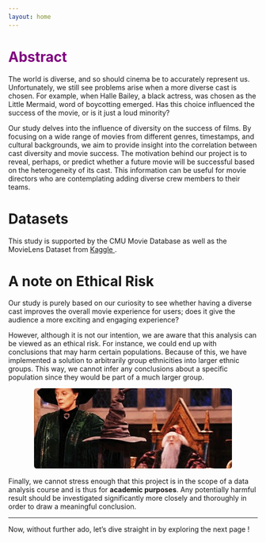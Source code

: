 ```yaml
---
layout: home
---
```


# <span style="color: purple;">Abstract</span>

The world is diverse, and so should cinema be to accurately represent us. Unfortunately, we still see problems arise when a more diverse cast is chosen. For example, when Halle Bailey, a black actress, was chosen as the Little Mermaid, word of boycotting emerged. Has this choice influenced the success of the movie, or is it just a loud minority? 

Our study delves into the influence of diversity on the success of films. By focusing on a wide range of movies from different genres, timestamps, and cultural backgrounds, we aim to provide insight into the correlation between cast diversity and movie success. The motivation behind our project is to reveal, perhaps, or predict whether a future movie will be successful based on the heterogeneity of its cast. This information can be useful for movie directors who are contemplating adding diverse crew members to their teams.

# Datasets 

This study is supported by the CMU Movie Database as well as the MovieLens Dataset from <a href="https://www.kaggle.com/datasets/rounakbanik/the-movies-dataset"> Kaggle </a>.

# A note on Ethical Risk

Our study is purely based on our curiosity to see whether having a diverse cast improves the overall movie experience for users; does it give the audience a more exciting and engaging experience?

However, although it is not our intention, we are aware that this analysis can be viewed as an ethical risk. For instance, we could end up with conclusions that may harm certain populations. Because of this, we have implemented a solution to arbitrarily group ethnicities into larger ethnic groups. This way, we cannot infer any conclusions about a specific population since they would be part of a much larger group.

<div style="text-align: center;">
  <img src="assets/img/grouping_HP.gif" alt="Grouping is an important step to make things simpler">
</div>

Finally, we cannot stress enough that this project is in the scope of a data analysis course and is thus for **academic purposes**. Any potentially harmful result should be investigated significantly more closely and thoroughly in order to draw a meaningful conclusion.

---

Now, without further ado, let’s dive straight in by exploring the next page !
